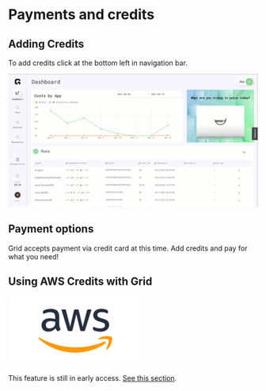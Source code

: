 # Payments and credits

## Adding Credits

To add credits click at the bottom left in navigation bar.

![](../../.gitbook/assets/bill.gif)

## Payment options

Grid accepts payment via credit card at this time. Add credits and pay for what you need!

## Using AWS Credits with Grid

![](../../.gitbook/assets/image%20%2852%29.png)

This feature is still in early access. [See this section](https://app.gitbook.com/@grid-ai/s/grid-cli/~/drafts/-MX7-C69ZOck2YGu957I/early-access-features/about-these-features).

